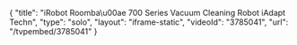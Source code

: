 {
    "title": "iRobot Roomba\u00ae 700 Series Vacuum Cleaning Robot iAdapt Techn",
    "type": "solo",
    "layout": "iframe-static",
    "videoId": "3785041",
    "url": "\/tvpembed\/3785041"
}